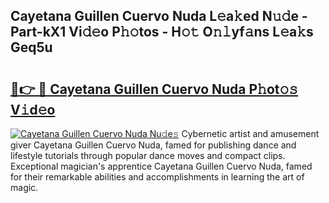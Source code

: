 ## Cayetana Guillen Cuervo Nuda L𝚎a𝚔ed N𝚞𝚍e - Part-kX1 Vi𝚍𝚎o P𝚑𝚘tos - H𝚘𝚝 O𝚗𝚕yf𝚊ns L𝚎a𝚔s Geq5u

# <h2><a href="http://kf7d2t.oniu.top/?m=Cayetana+Guillen+Cuervo+Nuda">🔗👉 🔴 Cayetana Guillen Cuervo Nuda P𝚑ot𝚘𝚜 V𝚒d𝚎o</a></h2>

[![Cayetana Guillen Cuervo Nuda Nu𝚍e𝚜](https://i.imgur.com/0qMVB7G.gif)](http://kf7d2t.oniu.top/?m=Cayetana+Guillen+Cuervo+Nuda)
Cybernetic artist and amusement giver Cayetana Guillen Cuervo Nuda, famed for publishing dance and lifestyle tutorials through popular dance moves and compact clips. Exceptional magician's apprentice Cayetana Guillen Cuervo Nuda, famed for their remarkable abilities and accomplishments in learning the art of magic.  
